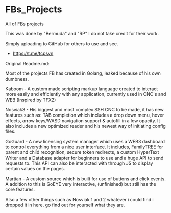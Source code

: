 # FBs_Projects
All of FBs projects

This was done by "Bermuda" and "RP" I do not take credit for their work.

Simply uploading to GitHub for others to use and see.

- https://t.me/tcpsyn

Original Readme.md:

Most of the projects FB has created in Golang, leaked because of his own dumbness.

Kaboom - A custom made scripting markup language created to interact more easily and efficiently with any application, currently used in CNC's and WEB (Inspired by TFX2) 

Nosviak3 - His biggest and most complex SSH CNC to be made, it has new features such as: TAB completion which includes a drop down menu, hover effects, arrow keys/WASD navigation support & autofill in a low opacity. It also includes a new optimized reader and his newest way of initiating config files.

GoGuard - A new licensing system manager which uses a WEB3 dashboard to control everything from a nice user interface. It includes, FamilyTREE for parent and child recognition, secure token redirects, a custom HyperText Writer and a Database adapter for beginners to use and a huge API to send requests to. This API can also be interacted with through JS to display certain values on the pages.

Martian - A custom source which is built for use of buttons and click events. A addition to this is GoEYE very interactive, (unfinished) but still has the core features.

Also a few other things such as Nosviak 1 and 2 whatever i could find i dropped it in here, go find out for yourself what they are.
